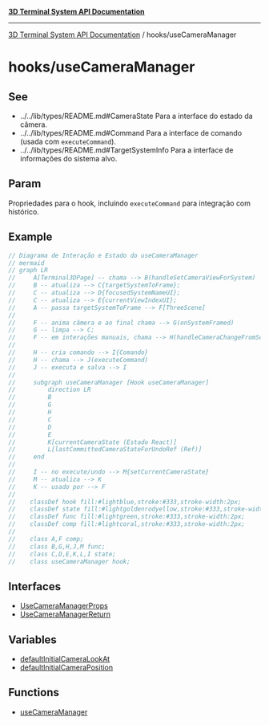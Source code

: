 [**3D Terminal System API Documentation**](../../README.md)

***

[3D Terminal System API Documentation](../../README.md) / hooks/useCameraManager

# hooks/useCameraManager

## See

 - ../../lib/types/README.md#CameraState Para a interface do estado da câmera.
 - ../../lib/types/README.md#Command Para a interface de comando (usada com `executeCommand`).
 - ../../lib/types/README.md#TargetSystemInfo Para a interface de informações do sistema alvo.

## Param

Propriedades para o hook, incluindo `executeCommand` para integração com histórico.

## Example

```ts
// Diagrama de Interação e Estado do useCameraManager
// mermaid
// graph LR
//     A[Terminal3DPage] -- chama --> B(handleSetCameraViewForSystem)
//     B -- atualiza --> C{targetSystemToFrame};
//     C -- atualiza --> D{focusedSystemNameUI};
//     C -- atualiza --> E{currentViewIndexUI};
//     A -- passa targetSystemToFrame --> F[ThreeScene]
//
//     F -- anima câmera e ao final chama --> G(onSystemFramed)
//     G -- limpa --> C;
//     F -- em interações manuais, chama --> H(handleCameraChangeFromScene)
//
//     H -- cria comando --> I{Comando}
//     H -- chama --> J(executeCommand)
//     J -- executa e salva --> I
//
//     subgraph useCameraManager [Hook useCameraManager]
//         direction LR
//         B
//         G
//         H
//         C
//         D
//         E
//         K[currentCameraState (Estado React)]
//         L[lastCommittedCameraStateForUndoRef (Ref)]
//     end
//
//     I -- no execute/undo --> M{setCurrentCameraState}
//     M -- atualiza --> K
//     K -- usado por --> F
//
//    classDef hook fill:#lightblue,stroke:#333,stroke-width:2px;
//    classDef state fill:#lightgoldenrodyellow,stroke:#333,stroke-width:2px;
//    classDef func fill:#lightgreen,stroke:#333,stroke-width:2px;
//    classDef comp fill:#lightcoral,stroke:#333,stroke-width:2px;
//
//    class A,F comp;
//    class B,G,H,J,M func;
//    class C,D,E,K,L,I state;
//    class useCameraManager hook;
```

## Interfaces

- [UseCameraManagerProps](interfaces/UseCameraManagerProps-1.md)
- [UseCameraManagerReturn](interfaces/UseCameraManagerReturn-1.md)

## Variables

- [defaultInitialCameraLookAt](variables/defaultInitialCameraLookAt-1.md)
- [defaultInitialCameraPosition](variables/defaultInitialCameraPosition-1.md)

## Functions

- [useCameraManager](functions/useCameraManager-1.md)
